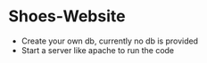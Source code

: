 # Shoes-Website
- Create your own db, currently no db is provided
- Start a server like apache to run the code

